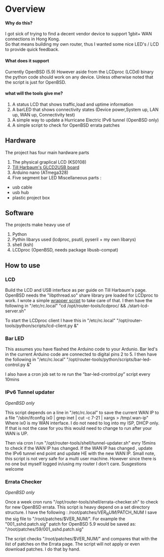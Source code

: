 # Overview
#### Why do this?  
I got sick of trying to find a decent vendor device to support 1gbit+ WAN connections in Hong Kong.     
So that means building my own router, thus I wanted some nice LED's / LCD to provide quick feedback.

#### What does it support
Currently OpenBSD (5.9) However aside from the LCDproc (LCDd) binary the python code should work on any device.
Unless otherwise noted that the script is just for OpenBSD.

#### what will the tools give me?
1. A status LCD that shows traffic,load and uptime information
2. A barLED that shows connectivity states (Device power,System up, LAN up, WAN up, Connectivity test)
3. A simple way to update a Hurricane Electric IPv6 tunnel (OpenBSD only)
4. A simple script to check for OpenBSD errata patches

## Hardware   
The project has four main hardware parts  

1. The physical graplical LCD (KS0108)
2. [Till Harbaum's GLCD2USB board](https://github.com/harbaum/GLCD2USB)
3. Arduino nano (ATmega328)
4. Five segment bar LED
Miscellaneous parts :
* usb cable 
* usb hub 
* plastic project box

## Software
The projects make heavy use of 

1. Python
2. Pythin libarys used (lcdproc, psutil, pyseril + my own libarys) 
2. shell (ksh)
3. LCDproc (OpenBSD, needs package libusb-compat)

## How to use

### LCD
Build the LCD and USB interface as per guide on Till Harbaum's page.
OpenBSD needs the "libpthread.so" share library pre loaded for LCDproc to work.
I wrote a simple [wrapper script](https://github.com/brendanhoran/router-tools/blob/master/lcdproc/start-lcd-server.sh) to take care of that.
I then have the following in "/etc/rc.local"
"cd /opt/router-tools/lcdproc/ && ./start-lcd-server.sh"

To start the LCDproc client I have this in "/etc/rc.local"
"/opt/router-tools/python/scripts/lcd-client.py &"

### Bar LED
This assumes you have flashed the Arduino code to your Ardunio. Bar led's in the current Arduino code are connected to digital pins 2 to 5.
I then have the following in "/etc/rc.local"
"/opt/router-tools/python/scripts/bar-led-control.py &"

I also have a cron job set to re run the “bar-led-crontrol.py” script every 10mins

### IPv6 Tunnel updater
*OpenBSD only*

This script depends on a line in "/etc/rc.local" to save the current WAN IP to a file
"/sbin/ifconfig ix0 | grep inet | cut -c 7-21 | xargs > /tmp/.wan-ip"
Where ix0 is my WAN interface. I do not need to log into my ISP, DHCP only.
If that is not the case for you this would need to change to run after your WAN is UP.

Then via cron I run "/opt/router-tools/shell/tunnel-updater.sh" evry 15mins to check if the WAN IP has changed.
If the WAN IP has changed , update the IPv6 tunnel end point and update HE with the new WAN IP.
Small note, this script is not very safe for a multi user machine. However since there is no one but myself logged in/using my router I don't care. Susgestions welcome

### Errata Checker
*OpenBSD only*

Once a week cron runs "/opt/router-tools/shell/errata-checker.sh" to check for new OpenBSD errata.
This script is heavy depend on a set directory structure. 
I have the following :
/root/patches/$VER_NUM/$PATCH_NUM
I save the sig file to "/root/patches/$VER_NUM/". For example the "001_sshd.patch.sig" patch for OpenBSD 5.9 would be saved as:
"/root/patches/59/001_sshd.patch.sig"

The script checks "/root/patches/$VER_NUM/" and compares that with the list of patches on the Errata page.
The script will not apply or even download patches. I do that by hand.
